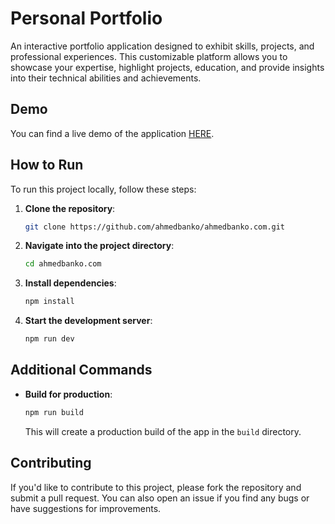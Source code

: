 # Personal Portfolio

An interactive portfolio application designed to exhibit skills, projects, and professional experiences. This customizable platform allows you to showcase your expertise, highlight projects, education, and provide insights into their technical abilities and achievements.

## Demo

You can find a live demo of the application [HERE](https://ahmedbanko.com).

## How to Run

To run this project locally, follow these steps:

1. **Clone the repository**:

    ```bash
    git clone https://github.com/ahmedbanko/ahmedbanko.com.git
    ```

2. **Navigate into the project directory**:

    ```bash
    cd ahmedbanko.com
    ```

3. **Install dependencies**:

    ```bash
    npm install
    ```

4. **Start the development server**:

    ```bash
    npm run dev
    ```

## Additional Commands

- **Build for production**:

    ```bash
    npm run build
    ```

    This will create a production build of the app in the `build` directory.


## Contributing

If you'd like to contribute to this project, please fork the repository and submit a pull request. You can also open an issue if you find any bugs or have suggestions for improvements.

